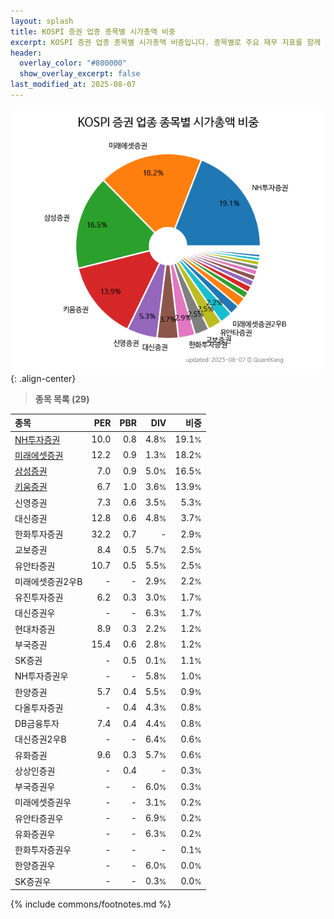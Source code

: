 ```yaml
---
layout: splash
title: KOSPI 증권 업종 종목별 시가총액 비중
excerpt: KOSPI 증권 업종 종목별 시가총액 비중입니다. 종목별로 주요 재무 지표를 함께 표시합니다.
header:
  overlay_color: "#800000"
  show_overlay_excerpt: false
last_modified_at: 2025-08-07
---
```



![KOSPI 증권 업종 종목별 시가총액 비중](/stats/sector/images/kospi_업종_증권_종목.png){: .align-center}


> **종목 목록 (29)**<a id="list"></a>

| **종목** | **PER** | **PBR** | **DIV** | **비중** |
| :------- | ------: | ------: | ------: | -------: |
| [NH투자증권](/005940/) | 10.0 | 0.8 | 4.8<small>%</small> | 19.1<small>%</small> |
| [미래에셋증권](/006800/) | 12.2 | 0.9 | 1.3<small>%</small> | 18.2<small>%</small> |
| [삼성증권](/016360/) | 7.0 | 0.9 | 5.0<small>%</small> | 16.5<small>%</small> |
| [키움증권](/039490/) | 6.7 | 1.0 | 3.6<small>%</small> | 13.9<small>%</small> |
| 신영증권 | 7.3 | 0.6 | 3.5<small>%</small> | 5.3<small>%</small> |
| 대신증권 | 12.8 | 0.6 | 4.8<small>%</small> | 3.7<small>%</small> |
| 한화투자증권 | 32.2 | 0.7 | - | 2.9<small>%</small> |
| 교보증권 | 8.4 | 0.5 | 5.7<small>%</small> | 2.5<small>%</small> |
| 유안타증권 | 10.7 | 0.5 | 5.5<small>%</small> | 2.5<small>%</small> |
| 미래에셋증권2우B | - | - | 2.9<small>%</small> | 2.2<small>%</small> |
| 유진투자증권 | 6.2 | 0.3 | 3.0<small>%</small> | 1.7<small>%</small> |
| 대신증권우 | - | - | 6.3<small>%</small> | 1.7<small>%</small> |
| 현대차증권 | 8.9 | 0.3 | 2.2<small>%</small> | 1.2<small>%</small> |
| 부국증권 | 15.4 | 0.6 | 2.8<small>%</small> | 1.2<small>%</small> |
| SK증권 | - | 0.5 | 0.1<small>%</small> | 1.1<small>%</small> |
| NH투자증권우 | - | - | 5.8<small>%</small> | 1.0<small>%</small> |
| 한양증권 | 5.7 | 0.4 | 5.5<small>%</small> | 0.9<small>%</small> |
| 다올투자증권 | - | 0.4 | 4.3<small>%</small> | 0.8<small>%</small> |
| DB금융투자 | 7.4 | 0.4 | 4.4<small>%</small> | 0.8<small>%</small> |
| 대신증권2우B | - | - | 6.4<small>%</small> | 0.6<small>%</small> |
| 유화증권 | 9.6 | 0.3 | 5.7<small>%</small> | 0.6<small>%</small> |
| 상상인증권 | - | 0.4 | - | 0.3<small>%</small> |
| 부국증권우 | - | - | 6.0<small>%</small> | 0.3<small>%</small> |
| 미래에셋증권우 | - | - | 3.1<small>%</small> | 0.2<small>%</small> |
| 유안타증권우 | - | - | 6.9<small>%</small> | 0.2<small>%</small> |
| 유화증권우 | - | - | 6.3<small>%</small> | 0.2<small>%</small> |
| 한화투자증권우 | - | - | - | 0.1<small>%</small> |
| 한양증권우 | - | - | 6.0<small>%</small> | 0.0<small>%</small> |
| SK증권우 | - | - | 0.3<small>%</small> | 0.0<small>%</small> |

{% include commons/footnotes.md %}